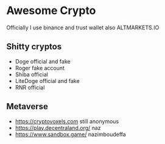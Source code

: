 # Awesome Crypto

Officially I use binance and trust wallet also ALTMARKETS.IO

## Shitty cryptos

- Doge official and fake
- Roger fake account
- Shiba official
- LiteDoge official and fake
- RNR official

## Metaverse 

- https://cryptovoxels.com still anonymous
- https://play.decentraland.org/ naz
- https://www.sandbox.game/ nazimboudeffa

